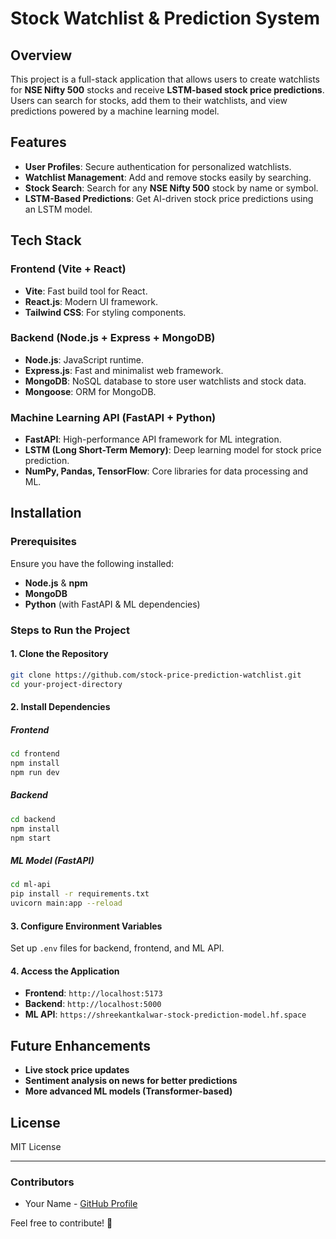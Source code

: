 # Stock Watchlist & Prediction System

## Overview
This project is a full-stack application that allows users to create watchlists for **NSE Nifty 500** stocks and receive **LSTM-based stock price predictions**. Users can search for stocks, add them to their watchlists, and view predictions powered by a machine learning model.

## Features
- **User Profiles**: Secure authentication for personalized watchlists.
- **Watchlist Management**: Add and remove stocks easily by searching.
- **Stock Search**: Search for any **NSE Nifty 500** stock by name or symbol.
- **LSTM-Based Predictions**: Get AI-driven stock price predictions using an LSTM model.

## Tech Stack
### Frontend (Vite + React)
- **Vite**: Fast build tool for React.
- **React.js**: Modern UI framework.
- **Tailwind CSS**: For styling components.

### Backend (Node.js + Express + MongoDB)
- **Node.js**: JavaScript runtime.
- **Express.js**: Fast and minimalist web framework.
- **MongoDB**: NoSQL database to store user watchlists and stock data.
- **Mongoose**: ORM for MongoDB.

### Machine Learning API (FastAPI + Python)
- **FastAPI**: High-performance API framework for ML integration.
- **LSTM (Long Short-Term Memory)**: Deep learning model for stock price prediction.
- **NumPy, Pandas, TensorFlow**: Core libraries for data processing and ML.

## Installation
### Prerequisites
Ensure you have the following installed:
- **Node.js** & **npm**
- **MongoDB**
- **Python** (with FastAPI & ML dependencies)

### Steps to Run the Project
#### 1. Clone the Repository
```sh
git clone https://github.com/stock-price-prediction-watchlist.git
cd your-project-directory
```

#### 2. Install Dependencies
##### Frontend
```sh
cd frontend
npm install
npm run dev
```

##### Backend
```sh
cd backend
npm install
npm start
```

##### ML Model (FastAPI)
```sh
cd ml-api
pip install -r requirements.txt
uvicorn main:app --reload
```

#### 3. Configure Environment Variables
Set up `.env` files for backend, frontend, and ML API.

#### 4. Access the Application
- **Frontend**: `http://localhost:5173`
- **Backend**: `http://localhost:5000`
- **ML API**: `https://shreekantkalwar-stock-prediction-model.hf.space`


## Future Enhancements
- **Live stock price updates**
- **Sentiment analysis on news for better predictions**
- **More advanced ML models (Transformer-based)**

## License
MIT License

---
### Contributors
- Your Name - [GitHub Profile](https://github.com/shreekant17)

Feel free to contribute! 🚀